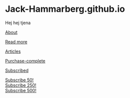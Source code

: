 # Jack-Hammarberg.github.io

Hej hej tjena

[About](/about)

[Read more](/read-more)

[Articles](/articles)

[Purchase-complete](/purchase-complete)

[Subscribed](/subscribed)

<a href="/subscribed" data-subvalue="50">Subscribe 50!</a>
<br>
<a href="/subscribed" data-subvalue="250">Subscribe 250!</a>
<br>
<a href="/subscribed" data-subvalue="500">Subscribe 500!</a>
<br>
